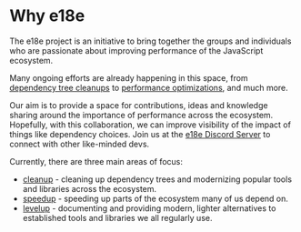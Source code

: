 # Why e18e

The e18e project is an initiative to bring together the groups and individuals who are passionate about improving performance of the JavaScript ecosystem.

Many ongoing efforts are already happening in this space, from [dependency tree cleanups](https://github.com/e18e/ecosystem-issues) to [performance optimizations](https://marvinh.dev/blog/speeding-up-javascript-ecosystem/),
and much more.

Our aim is to provide a space for contributions, ideas and knowledge sharing around the importance of performance across the ecosystem. Hopefully, with this collaboration, we can improve visibility of the impact of things like
dependency choices. Join us at the [e18e Discord Server](https://chat.e18e.dev) to connect with other like-minded devs.

Currently, there are three main areas of focus:

- [cleanup](./cleanup.md) - cleaning up dependency trees and modernizing popular tools and libraries across the ecosystem.
- [speedup](./speedup.md) - speeding up parts of the ecosystem many of us depend on.
- [levelup](./levelup.md) - documenting and providing modern, lighter alternatives to established tools and libraries we all regularly use.
